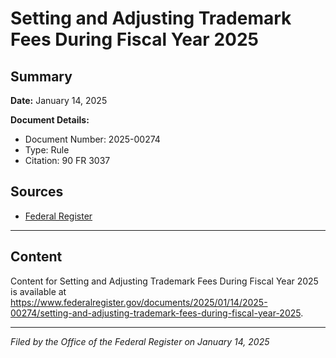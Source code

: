 # Setting and Adjusting Trademark Fees During Fiscal Year 2025

## Summary

**Date:** January 14, 2025

**Document Details:**
- Document Number: 2025-00274
- Type: Rule
- Citation: 90 FR 3037

## Sources
- [Federal Register](https://www.federalregister.gov/documents/2025/01/14/2025-00274/setting-and-adjusting-trademark-fees-during-fiscal-year-2025)

---

## Content

Content for Setting and Adjusting Trademark Fees During Fiscal Year 2025 is available at https://www.federalregister.gov/documents/2025/01/14/2025-00274/setting-and-adjusting-trademark-fees-during-fiscal-year-2025.

---

*Filed by the Office of the Federal Register on January 14, 2025*
